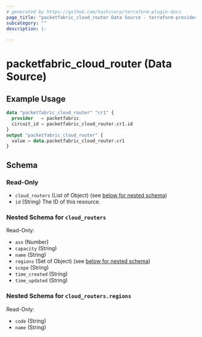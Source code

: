 ```yaml
---
# generated by https://github.com/hashicorp/terraform-plugin-docs
page_title: "packetfabric_cloud_router Data Source - terraform-provider-packetfabric"
subcategory: ""
description: |-
  
---
```


# packetfabric_cloud_router (Data Source)



## Example Usage

```terraform
data "packetfabric_cloud_router" "cr1" {
  provider   = packetfabric
  circuit_id = packetfabric_cloud_router.cr1.id
}
output "packetfabric_cloud_router" {
  value = data.packetfabric_cloud_router.cr1
}
```

## Schema

### Read-Only

- `cloud_routers` (List of Object) (see [below for nested schema](#nestedatt--cloud_routers))
- `id` (String) The ID of this resource.

<a id="nestedatt--cloud_routers"></a>
### Nested Schema for `cloud_routers`

Read-Only:

- `asn` (Number)
- `capacity` (String)
- `name` (String)
- `regions` (Set of Object) (see [below for nested schema](#nestedobjatt--cloud_routers--regions))
- `scope` (String)
- `time_created` (String)
- `time_updated` (String)

<a id="nestedobjatt--cloud_routers--regions"></a>
### Nested Schema for `cloud_routers.regions`

Read-Only:

- `code` (String)
- `name` (String)


